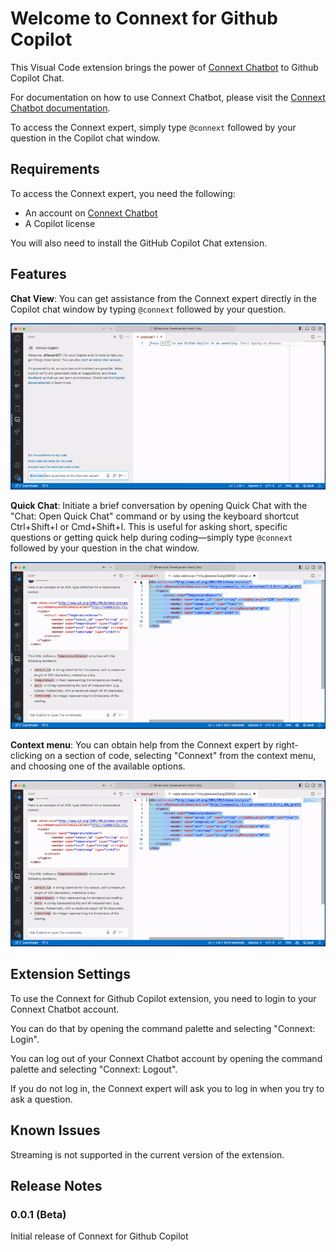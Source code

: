 # Welcome to Connext for Github Copilot

This Visual Code extension brings the power of 
[Connext Chatbot](https://chatbot.rti.com/) to Github Copilot Chat.

For documentation on how to use Connext Chatbot, please visit the
[Connext Chatbot documentation](https://chatbot.rti.com/static/doc/html/getting_started.html).

To access the Connext expert, simply type `@connext` followed by your 
question in the Copilot chat window.

## Requirements

To access the Connext expert, you need the following:

* An account on [Connext Chatbot](https://chatbot.rti.com/)
* A Copilot license

You will also need to install the GitHub Copilot Chat extension.

## Features

**Chat View**: You can get assistance from the Connext expert directly in the 
Copilot chat window by typing `@connext` followed by your question.

![Chat view](images/chat_view.gif)

**Quick Chat**: Initiate a brief conversation by opening Quick Chat with the 
"Chat: Open Quick Chat" command or by using the keyboard shortcut Ctrl+Shift+I 
or Cmd+Shift+I. This is useful for asking short, specific questions or getting 
quick help during coding—simply type `@connext` followed by your question in 
the chat window.

![Quick chat](images/quick_chat.gif)

**Context menu**: You can obtain help from the Connext expert by right-clicking 
on a section of code, selecting "Connext" from the context menu, and choosing 
one of the available options.

![Quick chat](images/context_menu.gif)

## Extension Settings

To use the Connext for Github Copilot extension, you need to login to your
Connext Chatbot account.

You can do that by opening the command palette and selecting "Connext: Login".

You can log out of your Connext Chatbot account by opening the command palette
and selecting "Connext: Logout".

If you do not log in, the Connext expert will ask you to log in when you try to
ask a question.

## Known Issues

Streaming is not supported in the current version of the extension.

## Release Notes

### 0.0.1 (Beta)

Initial release of Connext for Github Copilot
